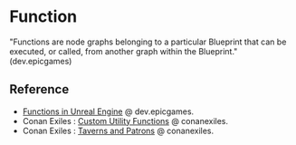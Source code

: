 # Function

"Functions are node graphs belonging to a particular Blueprint that can be executed, or called, from another graph within the Blueprint." (dev.epicgames)

## Reference

- [Functions in Unreal Engine](https://dev.epicgames.com/documentation/en-us/unreal-engine/functions-in-unreal-engine) @ dev.epicgames.
- Conan Exiles : [Custom Utility Functions](https://www.conanexiles.com/wp-content/wiki/1626276844.html) @ conanexiles.
- Conan Exiles : [Taverns and Patrons](https://www.conanexiles.com/wp-content/wiki/3782115473.html) @ conanexiles.
